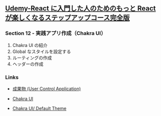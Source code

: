 ## [Udemy-React に入門した人のためのもっと React が楽しくなるステップアップコース完全版](https://www.udemy.com/course/react_stepup/learn/lecture/24823692#search)

### Section 12 - 実践アプリ作成（Chakra UI）

1. Chakra UI の紹介
2. Global なスタイルを設定する
3. ルーティングの作成
4. ヘッダーの作成

### Links

- [成果物 (User Control Application)](https://lxuid2.csb.app/)

- [Chakra UI](https://chakra-ui.com/)

- [Chakra UI/ Default Theme](https://chakra-ui.com/docs/styled-system/theme)
